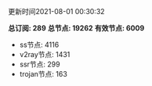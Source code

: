 更新时间2021-08-01 00:30:32

**总订阅: 289**
**总节点: 19262**
**有效节点: 6009**
- ss节点: 4116
- v2ray节点: 1431
- ssr节点: 299
- trojan节点: 163

